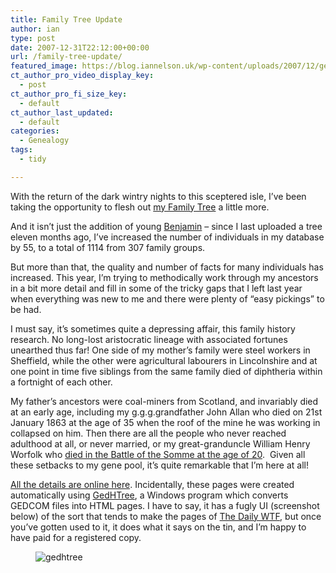 ```yaml
---
title: Family Tree Update
author: ian
type: post
date: 2007-12-31T22:12:00+00:00
url: /family-tree-update/
featured_image: https://blog.iannelson.uk/wp-content/uploads/2007/12/gedhtree_2-1.png
ct_author_pro_video_display_key:
  - post
ct_author_pro_fi_size_key:
  - default
ct_author_last_updated:
  - default
categories:
  - Genealogy
tags:
  - tidy

---
```

With the return of the dark wintry nights to this sceptered isle, I&#8217;ve been taking the opportunity to flesh out [my Family Tree][1] a little more.

And it isn&#8217;t just the addition of young [Benjamin][2] &#8211; since I last uploaded a tree eleven months ago, I&#8217;ve increased the number of individuals in my database by 55, to a total of 1114 from 307 family groups.

But more than that, the quality and number of facts for many individuals has increased. This year, I&#8217;m trying to methodically work through my ancestors in a bit more detail and fill in some of the tricky gaps that I left last year when everything was new to me and there were plenty of &#8220;easy pickings&#8221; to be had.

I must say, it&#8217;s sometimes quite a depressing affair, this family history research. No long-lost aristocratic lineage with associated fortunes unearthed thus far! One side of my mother&#8217;s family were steel workers in Sheffield, while the other were agricultural labourers in Lincolnshire and at one point in time five siblings from the same family died of diphtheria within a fortnight of each other.

My father&#8217;s ancestors were coal-miners from Scotland, and invariably died at an early age, including my g.g.g.grandfather John Allan who died on 21st January 1863 at the age of 35 when the roof of the mine he was working in collapsed on him. Then there are all the people who never reached adulthood at all, or never married, or my great-granduncle William Henry Worfolk who [died in the Battle of the Somme at the age of 20][3].  Given all these setbacks to my gene pool, it&#8217;s quite remarkable that I&#8217;m here at all!

[All the details are online here][1]. Incidentally, these pages were created automatically using [GedHTree][4], a Windows program which converts GEDCOM files into HTML pages. I have to say, it has a fugly UI (screenshot below) of the sort that tends to make the pages of [The Daily WTF][5], but once you&#8217;ve gotten used to it, it does what it says on the tin, and I&#8217;m happy to have paid for a registered copy.<figure class="kg-card kg-image-card">

<img decoding="async" src="https://blog.iannelson.uk/wp-content/uploads/2023/08/gedhtree_2.png" class="kg-image" alt="gedhtree" loading="lazy" /> </figure>

 [1]: https://familytree.iannelson.uk
 [2]: https://blog.iannelson.uk/benjamin-george-nelson/
 [3]: http://www.cwgc.org/search/certificate.aspx?casualty=75262
 [4]: http://www.gedhtree.com/
 [5]: http://thedailywtf.com/